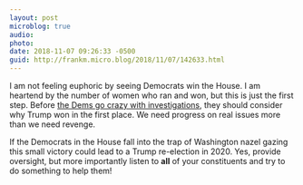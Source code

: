 ```yaml
---
layout: post
microblog: true
audio: 
photo: 
date: 2018-11-07 09:26:33 -0500
guid: http://frankm.micro.blog/2018/11/07/142633.html
---
```

I am not feeling euphoric by seeing Democrats win the House. I am heartend by the number of women who ran and won, but this is just the first step. Before [the Dems go crazy with investigations](https://www.motherjones.com/politics/2018/11/democrats-trump-investigations/), they should consider why Trump won in the first place. We need progress on real issues more than we need revenge.

If the Democrats in the House fall into the trap of Washington nazel gazing this small victory could lead to a Trump re-election in 2020. Yes, provide oversight, but more importantly listen to **all** of your constituents and try to do something to help them!

